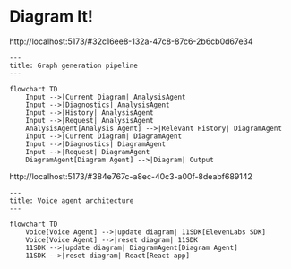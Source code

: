 # Diagram It!

http://localhost:5173/#32c16ee8-132a-47c8-87c6-2b6cb0d67e34

```mermaid
---
title: Graph generation pipeline
---

flowchart TD
    Input -->|Current Diagram| AnalysisAgent
    Input -->|Diagnostics| AnalysisAgent
    Input -->|History| AnalysisAgent
    Input -->|Request| AnalysisAgent
    AnalysisAgent[Analysis Agent] -->|Relevant History| DiagramAgent
    Input -->|Current Diagram| DiagramAgent
    Input -->|Diagnostics| DiagramAgent
    Input -->|Request| DiagramAgent
    DiagramAgent[Diagram Agent] -->|Diagram| Output
```

http://localhost:5173/#384e767c-a8ec-40c3-a00f-8deabf689142

```mermaid
---
title: Voice agent architecture
---

flowchart TD
    Voice[Voice Agent] -->|update diagram| 11SDK[ElevenLabs SDK]
    Voice[Voice Agent] -->|reset diagram| 11SDK
    11SDK -->|update diagram| DiagramAgent[Diagram Agent]
    11SDK -->|reset diagram| React[React app]

```
